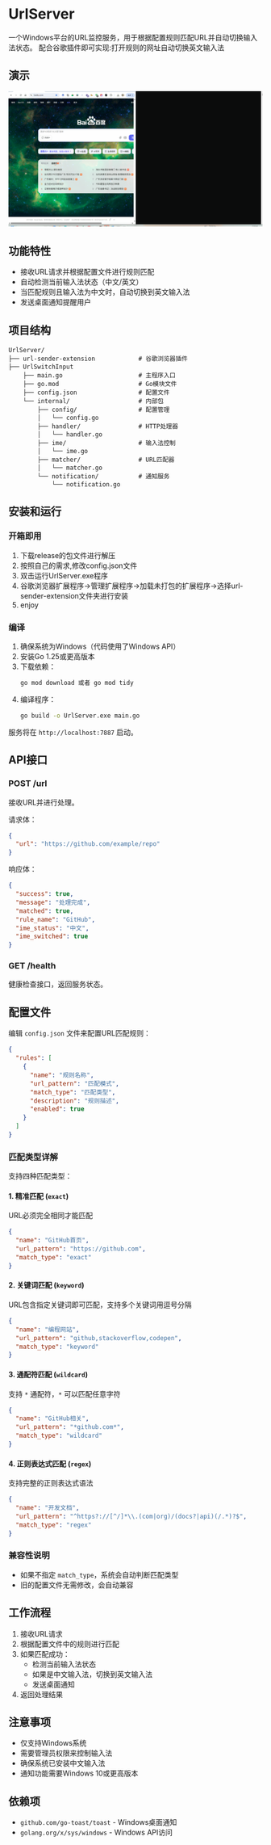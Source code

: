 # UrlServer

一个Windows平台的URL监控服务，用于根据配置规则匹配URL并自动切换输入法状态。
配合谷歌插件即可实现:打开规则的网址自动切换英文输入法

## 演示
<img src="https://raw.githubusercontent.com/icutool/img/main/switch.gif">

## 功能特性

- 接收URL请求并根据配置文件进行规则匹配
- 自动检测当前输入法状态（中文/英文）
- 当匹配规则且输入法为中文时，自动切换到英文输入法
- 发送桌面通知提醒用户

## 项目结构

```
UrlServer/
├── url-sender-extension            # 谷歌浏览器插件
├── UrlSwitchInput
    ├── main.go                     # 主程序入口
    ├── go.mod                      # Go模块文件
    ├── config.json                 # 配置文件
    └── internal/                   # 内部包
        ├── config/                 # 配置管理
        │   └── config.go
        ├── handler/                # HTTP处理器
        │   └── handler.go
        ├── ime/                    # 输入法控制
        │   └── ime.go
        ├── matcher/                # URL匹配器
        │   └── matcher.go
        └── notification/           # 通知服务
            └── notification.go
```

## 安装和运行

### 开箱即用
1. 下载release的包文件进行解压
2. 按照自己的需求,修改config.json文件
3. 双击运行UrlServer.exe程序
4. 谷歌浏览器扩展程序->管理扩展程序->加载未打包的扩展程序->选择url-sender-extension文件夹进行安装
5. enjoy

### 编译
1. 确保系统为Windows（代码使用了Windows API）
2. 安装Go 1.25或更高版本
3. 下载依赖：
   ```bash
   go mod download 或者 go mod tidy
   ```
4. 编译程序：
   ```bash
   go build -o UrlServer.exe main.go
   ```

服务将在 `http://localhost:7887` 启动。

## API接口

### POST /url

接收URL并进行处理。

请求体：
```json
{
  "url": "https://github.com/example/repo"
}
```

响应体：
```json
{
  "success": true,
  "message": "处理完成",
  "matched": true,
  "rule_name": "GitHub",
  "ime_status": "中文",
  "ime_switched": true
}
```

### GET /health

健康检查接口，返回服务状态。

## 配置文件

编辑 `config.json` 文件来配置URL匹配规则：

```json
{
  "rules": [
    {
      "name": "规则名称",
      "url_pattern": "匹配模式",
      "match_type": "匹配类型",
      "description": "规则描述",
      "enabled": true
    }
  ]
}
```

### 匹配类型详解

支持四种匹配类型：

#### 1. 精准匹配 (`exact`)
URL必须完全相同才能匹配
```json
{
  "name": "GitHub首页",
  "url_pattern": "https://github.com",
  "match_type": "exact"
}
```

#### 2. 关键词匹配 (`keyword`)
URL包含指定关键词即可匹配，支持多个关键词用逗号分隔
```json
{
  "name": "编程网站",
  "url_pattern": "github,stackoverflow,codepen",
  "match_type": "keyword"
}
```

#### 3. 通配符匹配 (`wildcard`)
支持 `*` 通配符，`*` 可以匹配任意字符
```json
{
  "name": "GitHub相关",
  "url_pattern": "*github.com*",
  "match_type": "wildcard"
}
```

#### 4. 正则表达式匹配 (`regex`)
支持完整的正则表达式语法
```json
{
  "name": "开发文档",
  "url_pattern": "^https?://[^/]*\\.(com|org)/(docs?|api)(/.*)?$",
  "match_type": "regex"
}
```

### 兼容性说明

- 如果不指定 `match_type`，系统会自动判断匹配类型
- 旧的配置文件无需修改，会自动兼容

## 工作流程

1. 接收URL请求
2. 根据配置文件中的规则进行匹配
3. 如果匹配成功：
    - 检测当前输入法状态
    - 如果是中文输入法，切换到英文输入法
    - 发送桌面通知
4. 返回处理结果

## 注意事项

- 仅支持Windows系统
- 需要管理员权限来控制输入法
- 确保系统已安装中文输入法
- 通知功能需要Windows 10或更高版本

## 依赖项

- `github.com/go-toast/toast` - Windows桌面通知
- `golang.org/x/sys/windows` - Windows API访问
